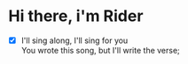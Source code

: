 # Hi there, i'm Rider

- [x] I'll sing along, I'll sing for you <br>You wrote this song, but I'll write the verse;
